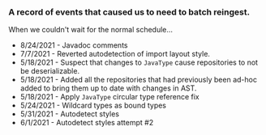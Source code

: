 ### A record of events that caused us to need to batch reingest.

When we couldn't wait for the normal schedule...

* 8/24/2021 - Javadoc comments
* 7/7/2021 - Reverted autodetection of import layout style.
* 5/18/2021 - Suspect that changes to `JavaType` cause repositories to not be deserializable.
* 5/18/2021 - Added all the repositories that had previously been ad-hoc added to bring them up to date with changes in AST.
* 5/18/2021 - Apply `JavaType` circular type reference fix
* 5/24/2021 - Wildcard types as bound types
* 5/31/2021 - Autodetect styles
* 6/1/2021  - Autodetect styles attempt #2
